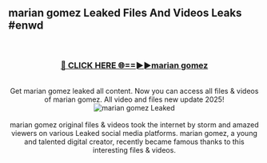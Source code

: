 ## marian gomez Leaked Files And Videos Leaks #enwd
<br>
<div align="center">
<h3><a href="https://watchclip.my.id/marian gomez" rel="nofollow">🔴 CLICK HERE 🌐==►►marian gomez</a></h3>
<br>
Get marian gomez leaked all content. Now you can access all files & videos of marian gomez. All video and files new update 2025!
<br>
<a href="https://watchclip.my.id/marian gomez" rel="nofollow" data-target="animated-image.originalLink"><img src="https://i.ibb.co.com/WyWwxjT/player-gif2.gif" alt="marian gomez Leaked" style="max-width: 100%; display: inline-block;" data-target="animated-image.originalImage"></a>
<br><br>
marian gomez original files & videos took the internet by storm and amazed viewers on various Leaked social media platforms. marian gomez, a young and talented digital creator, recently became famous thanks to this interesting files & videos.
</div>
<br>